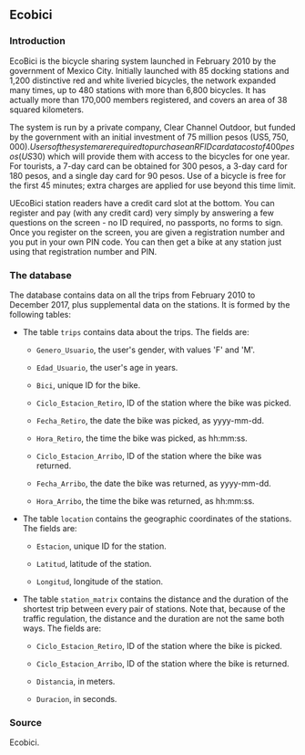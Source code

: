 ## Ecobici

### Introduction

EcoBici is the bicycle sharing system launched in February 2010 by the government of Mexico City. Initially launched with 85 docking stations and 1,200 distinctive red and white liveried bicycles, the network expanded many times, up to 480 stations with more than 6,800 bicycles. It has actually more than 170,000 members registered, and covers an area of 38 squared kilometers.

The system is run by a private company, Clear Channel Outdoor, but funded by the government with an initial investment of 75 million pesos (US$5,750,000). Users of the system are required to purchase an RFID card at a cost of 400 pesos (US$30) which will provide them with access to the bicycles for one year. For tourists, a 7-day card can be obtained for 300 pesos, a 3-day card for 180 pesos, and a single day card for 90 pesos. Use of a bicycle is free for the first 45 minutes; extra charges are applied for use beyond this time limit.

UEcoBici station readers have a credit card slot at the bottom. You can register and pay (with any credit card) very simply by answering a few questions on the screen - no ID required, no passports, no forms to sign. Once you register on the screen, you are given a registration number and you put in your own PIN code. You can then get a bike at any station just using that registration number and PIN.

### The database

The database contains data on all the trips from February 2010 to December 2017, plus supplemental data on the stations. It is formed by the following tables:

* The table `trips` contains data about the trips. The fields are:

    + `Genero_Usuario`, the user's gender, with values 'F' and 'M'.

    + `Edad_Usuario`, the user's age in years.

    + `Bici`, unique ID for the bike.

    + `Ciclo_Estacion_Retiro`, ID of the station where the bike was picked.

    + `Fecha_Retiro`, the date the bike was picked, as yyyy-mm-dd.

    + `Hora_Retiro`, the time the bike was picked, as hh:mm:ss.

    + `Ciclo_Estacion_Arribo`, ID of the station where the bike was returned.

    + `Fecha_Arribo`, the date the bike was returned, as yyyy-mm-dd.

    + `Hora_Arribo`, the time the bike was returned, as hh:mm:ss.

* The table `location` contains the geographic coordinates of the stations. The fields are:

    + `Estacion`, unique ID for the station.

    + `Latitud`, latitude of the station.

    + `Longitud`, longitude of the station.

* The table `station_matrix` contains the distance and the duration of the shortest trip between every pair of stations. Note that, because of the traffic regulation, the distance and the duration are not the same both ways. The fields are:

    + `Ciclo_Estacion_Retiro`, ID of the station where the bike is picked.

    + `Ciclo_Estacion_Arribo`, ID of the station where the bike is returned.

    + `Distancia`, in meters.

    + `Duracion`, in seconds.

### Source

Ecobici.
